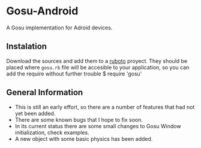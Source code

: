 Gosu-Android
============
A Gosu implementation for Adroid devices.

Instalation
-----------
Download the sources and add them to a [ruboto](http://github.com/ruboto/ruboto) proyect.
They should be placed where `gosu.rb` file will be accesible to your application, so you can add the
require without further trouble $ require 'gosu'

General Information
-------------------
* This is still an early effort, so there are a number of features that had not yet been added. 
* There are some known bugs that I hope to fix soon.
* In its current status there are some small changes to Gosu Window initialization, check examples.
* A new object with some basic physics has been added.
